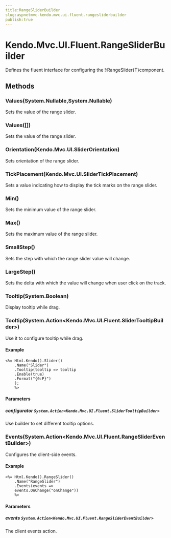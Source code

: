 ```yaml
---
title:RangeSliderBuilder
slug:aspnetmvc-kendo.mvc.ui.fluent.rangesliderbuilder
publish:true
---
```


# Kendo.Mvc.UI.Fluent.RangeSliderBuilder

Defines the fluent interface for configuring the !:RangeSlider{T}component.

## Methods

### Values(System.Nullable<T>,System.Nullable<T>)
Sets the value of the range slider.

### Values(<T>[])
Sets the value of the range slider.

### Orientation(Kendo.Mvc.UI.SliderOrientation)
Sets orientation of the range slider.

### TickPlacement(Kendo.Mvc.UI.SliderTickPlacement)
Sets a value indicating how to display the tick marks on the range slider.

### Min(<T>)
Sets the minimum value of the range slider.

### Max(<T>)
Sets the maximum value of the range slider.

### SmallStep(<T>)
Sets the step with which the range slider value will change.

### LargeStep(<T>)
Sets the delta with which the value will change when user click on the track.

### Tooltip(System.Boolean)
Display tooltip while drag.

### Tooltip(System.Action<Kendo.Mvc.UI.Fluent.SliderTooltipBuilder>)
Use it to configure tooltip while drag.

#### Example
    <%= Html.Kendo().Slider()
        .Name("Slider")
        .Tooltip(tooltip => tooltip
        .Enable(true)
        .Format("{0:P}")
        );
        %>

#### Parameters

##### configurator `System.Action<Kendo.Mvc.UI.Fluent.SliderTooltipBuilder>`
Use builder to set different tooltip options.

### Events(System.Action<Kendo.Mvc.UI.Fluent.RangeSliderEventBuilder>)
Configures the client-side events.

#### Example
    <%= Html.Kendo().RangeSlider()
        .Name("RangeSlider")
        .Events(events =>
        events.OnChange("onChange"))
        %>

#### Parameters

##### events `System.Action<Kendo.Mvc.UI.Fluent.RangeSliderEventBuilder>`
The client events action.